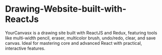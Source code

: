 # Drawing-Website-built-with-ReactJs
YourCanvasx is a drawing site built with ReactJS and Redux, featuring tools like multi-width pencil, eraser, multicolor brush, undo/redo, clear, and save canvas. Ideal for mastering core and advanced React with practical, interactive features.
